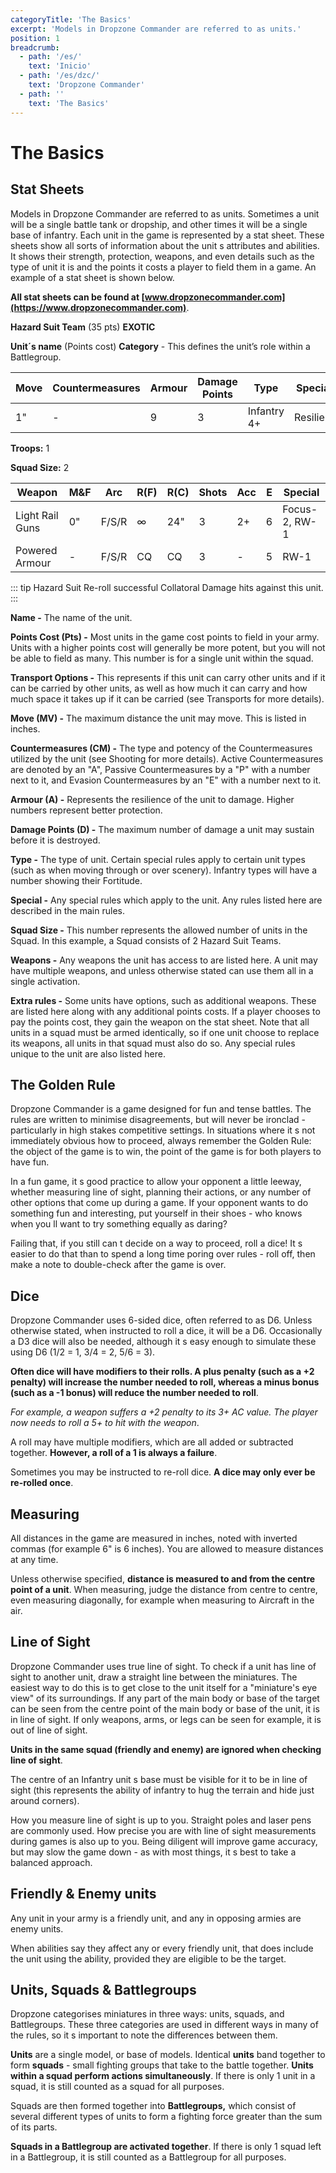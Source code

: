 ```yaml
---
categoryTitle: 'The Basics'
excerpt: 'Models in Dropzone Commander are referred to as units.'
position: 1
breadcrumb:
  - path: '/es/'
    text: 'Inicio'
  - path: '/es/dzc/'
    text: 'Dropzone Commander'
  - path: ''
    text: 'The Basics'
---
```


# The Basics

## Stat Sheets

Models in Dropzone Commander are referred to as units. Sometimes a unit will be a single battle tank or dropship, and other times it will be a single base of infantry. Each unit in the game is represented by a stat sheet. These sheets show all sorts of information about the unit s attributes and abilities. It shows their strength, protection, weapons, and even details such as the type of unit it is and the points it costs a player to field them in a game. An example of a stat sheet is shown below.

**All stat sheets can be found at [www.dropzonecommander.com](https://www.dropzonecommander.com)**.

**Hazard Suit Team** (35 pts) **EXOTIC**

**Unit´s name** (Points cost) **Category** - This defines the unit’s role within a Battlegroup.

<table>
  <thead>
    <tr>
      <th>Move</th>
      <th>Countermeasures</th>
      <th>Armour</th>
      <th>Damage Points</th>
      <th>Type</th>
      <th>Special</th>
    </tr>
  </thead>
  <tbody>
    <tr>
      <td>1&quot;</td>
      <td>-</td>
      <td>9</td>
      <td>3</td>
      <td>Infantry 4+</td>
      <td>Resilient</td>
    </tr>
  </tbody>
</table>

**Troops:** 1

**Squad Size:** 2

<table>
  <thead>
    <tr>
      <th>Weapon</th>
      <th>M&amp;F</th>
      <th>Arc</th>
      <th>R(F)</th>
      <th>R(C)</th>
      <th>Shots</th>
      <th>Acc</th>
      <th>E</th>
      <th>Special</th>
    </tr>
  </thead>
  <tbody>
    <tr>
      <td>Light Rail Guns</td>
      <td>0&quot;</td>
      <td>F/S/R</td>
      <td>∞</td>
      <td>24&quot;</td>
      <td>3</td>
      <td>2+</td>
      <td>6</td>
      <td>Focus-2, RW-1</td>
    </tr>
    <tr>
      <td>Powered Armour</td>
      <td>-</td>
      <td>F/S/R</td>
      <td>CQ</td>
      <td>CQ</td>
      <td>3</td>
      <td>-</td>
      <td>5</td>
      <td>RW-1</td>
    </tr>
  </tbody>
</table>

::: tip Hazard Suit
Re-roll successful Collatoral Damage hits against this unit.
:::

**Name -** The name of the unit.

**Points Cost (Pts) -** Most units in the game cost points to field in your army. Units with a higher points cost will generally be more potent, but you will not be able to field as many. This number is for a single unit within the squad.

**Transport Options -** This represents if this unit can carry other units and if it can be carried by other units, as well as how much it can carry and how much space it takes up if it can be carried (see Transports for more details).

**Move (MV) -** The maximum distance the unit may move. This is listed in inches.

**Countermeasures (CM) -** The type and potency of the Countermeasures utilized by the unit (see Shooting for more details). Active Countermeasures are denoted by an "A", Passive Countermeasures by a "P" with a number next to it, and Evasion Countermeasures by an "E" with a number next to it.

**Armour (A) -** Represents the resilience of the unit to damage. Higher numbers represent better protection.

**Damage Points (D) -** The maximum number of damage a unit may sustain before it is destroyed.

**Type -** The type of unit. Certain special rules apply to certain unit types (such as when moving through or over scenery). Infantry types will have a number showing their Fortitude.

**Special -** Any special rules which apply to the unit. Any rules listed here are described in the main rules.

**Squad Size -** This number represents the allowed number of units in the Squad. In this example, a Squad consists of 2 Hazard Suit Teams.

**Weapons -** Any weapons the unit has access to are listed here. A unit may have multiple weapons, and unless otherwise stated can use them all in a single activation.

**Extra rules -** Some units have options, such as additional weapons. These are listed here along with any additional points costs. If a player chooses to pay the points cost, they gain the weapon on the stat sheet. Note that all units in a squad must be armed identically, so if one unit choose to replace its weapons, all units in that squad must also do so. Any special rules unique to the unit are also listed here.

## The Golden Rule

Dropzone Commander is a game designed for fun and tense battles. The rules are written to minimise disagreements, but will never be ironclad - particularly in high stakes competitive settings. In situations where it s not immediately obvious how to proceed, always remember the Golden Rule: the object of the game is to win, the point of the game is for both players to have fun.

In a fun game, it s good practice to allow your opponent a little leeway, whether measuring line of sight, planning their actions, or any number of other options that come up during a game. If your opponent wants to do something fun and interesting, put yourself in their shoes - who knows when you ll want to try something equally as daring?

Failing that, if you still can t decide on a way to proceed, roll a dice! It s easier to do that than to spend a long time poring over rules - roll off, then make a note to double-check after the game is over.

## Dice

Dropzone Commander uses 6-sided dice, often referred to as D6. Unless otherwise stated, when instructed to roll a dice, it will be a D6. Occasionally a D3 dice will also be needed, although it s easy enough to simulate these using D6 (1/2 = 1, 3/4 = 2, 5/6 = 3).

**Often dice will have modifiers to their rolls. A plus penalty (such as a +2 penalty) will increase the number needed to roll, whereas a minus bonus (such as a -1 bonus) will reduce the number needed to roll**.

_For example, a weapon suffers a +2 penalty to its 3+ AC value. The player now needs to roll a 5+ to hit with the weapon_.

A roll may have multiple modifiers, which are all added or subtracted together. **However, a roll of a 1 is always a failure**.

Sometimes you may be instructed to re-roll dice. **A dice may only ever be re-rolled once**.

## Measuring

All distances in the game are measured in inches, noted with inverted commas (for example 6" is 6 inches). You are allowed to measure distances at any time.

Unless otherwise specified, **distance is measured to and from the centre point of a unit**. When measuring, judge the distance from centre to centre, even measuring diagonally, for example when measuring to Aircraft in the air.

## Line of Sight

Dropzone Commander uses true line of sight. To check if a unit has line of sight to another unit, draw a straight line between the miniatures. The easiest way to do this is to get close to the unit itself for a "miniature's eye view" of its surroundings. If any part of the main body or base of the target can be seen from the centre point of the main body or base of the unit, it is in line of sight. If only weapons, arms, or legs can be seen for example, it is out of line of sight.

**Units in the same squad (friendly and enemy) are ignored when checking line of sight**.

The centre of an Infantry unit s base must be visible for it to be in line of sight (this represents the ability of infantry to hug the terrain and hide just around corners).

How you measure line of sight is up to you. Straight poles and laser pens are commonly used. How precise you are with line of sight measurements during games is also up to you. Being diligent will improve game accuracy, but may slow the game down - as with most things, it s best to take a balanced approach.

## Friendly & Enemy units

Any unit in your army is a friendly unit, and any in opposing armies are enemy units.

When abilities say they affect any or every friendly unit, that does include the unit using the ability, provided they are eligible to be the target.

## Units, Squads & Battlegroups

Dropzone categorises miniatures in three ways: units, squads, and Battlegroups. These three categories are used in different ways in many of the rules, so it s important to note the differences between them.

**Units** are a single model, or base of models. Identical **units** band together to form **squads** - small fighting groups that take to the battle together. **Units within a squad perform actions simultaneously**. If there is only 1 unit in a squad, it is still counted as a squad for all purposes.

Squads are then formed together into **Battlegroups,** which consist of several different types of units to form a fighting force greater than the sum of its parts.

**Squads in a Battlegroup are activated together**. If there is only 1 squad left in a Battlegroup, it is still counted as a Battlegroup for all purposes.

